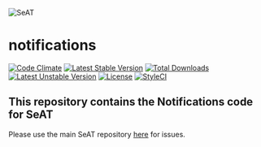 ![SeAT](http://i.imgur.com/aPPOxSK.png)
# notifications

[![Code Climate](https://codeclimate.com/github/eveseat/notifications/badges/gpa.svg)](https://codeclimate.com/github/eveseat/notifications)
[![Latest Stable Version](https://poser.pugx.org/eveseat/notifications/v/stable)](https://packagist.org/packages/eveseat/notifications)
[![Total Downloads](https://poser.pugx.org/eveseat/notifications/downloads)](https://packagist.org/packages/eveseat/notifications)
[![Latest Unstable Version](https://poser.pugx.org/eveseat/notifications/v/unstable)](https://packagist.org/packages/eveseat/notifications)
[![License](https://poser.pugx.org/eveseat/notifications/license)](https://packagist.org/packages/eveseat/notifications)
[![StyleCI](https://styleci.io/repos/41297958/shield?branch=master)](https://styleci.io/repos/41297958)

## This repository contains the Notifications code for SeAT
Please use the main SeAT repository [here](https://github.com/eveseat/seat) for issues.
